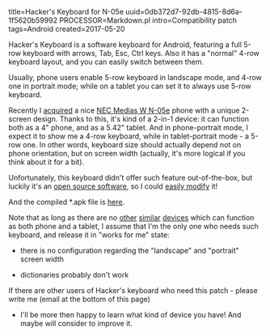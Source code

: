 title=Hacker's Keyboard for N-05e
uuid=0db372d7-92db-4815-8d6a-1f5620b59992
PROCESSOR=Markdown.pl
intro=Compatibility patch
tags=Android
created=2017-05-20

Hacker's Keyboard is a software keyboard for Android, featuring a full 5-row keyboard with arrows, Tab, Esc, Ctrl keys.
Also it has a "normal" 4-row keyboard layout, and you can easily switch between them.

Usually, phone users enable 5-row keyboard in landscape mode,
and 4-row one in portrait mode;
while on a tablet you can set it to always use 5-row keyboard.

Recently I [acquired][kyoex] a nice [NEC Medias W N-05e][verge] phone with a unique 2-screen design.
Thanks to this, it's kind of a 2-in-1 device: it can function both as a 4" phone, and as a 5.42" tablet.
And in phone-portrait mode, I expect it to show me a 4-row keyboard,
while in tablet-portrait mode - a 5-row one.
In other words, keyboard size should actually depend not on phone orientation, but on screen width
(actually, it's more logical if you think about it for a bit).

Unfortunately, this keyboard didn't offer such feature out-of-the-box,
but luckily it's an [open source software][OSS], so I could [easily modify][github] it!

And the compiled *.apk file is [here][].

Note that as long as there are no [other][] [similar][] [devices][] which can function as both phone and a tablet,
I assume that I'm the only one who needs such keyboard, and release it in "works for me" state:

* there is no configuration regarding the "landscape" and "portrait" screen width

* dictionaries probably don't work

If there are other users of Hacker's keyboard who need this patch - please write me (email at the bottom of this page)
- I'll be more then happy to learn what kind of device you have!
And maybe will consider to improve it.

[kyoex]: http://www.kyoex.com/docomo-nec-n-05e-medias-w-dual-screen-smartphone-unlocked/

[verge]: https://www.theverge.com/2013/1/21/3902140/nec-medias-w-hands-on

[OSS]: https://ctrl.blog/entry/choose-linux

[github]: https://github.com/Lex-2008/hackerskeyboard/commit/ff30ef678ebc0a23a66c315e3abb14cf7c7faa78

[here]: hackers-keyboard-for-n-05e.apk

[other]: https://www.theregister.co.uk/2014/06/02/asus_launches_5in_1_androidwindows_phonelaptoptablet/

[similar]: https://www.youtube.com/watch?v=lXBdT4tfwdo

[devices]: http://www.dailymail.co.uk/sciencetech/article-3519786/Samsung-s-foldable-phone-double-tablet-Radical-gadget-set-release-2017.html
